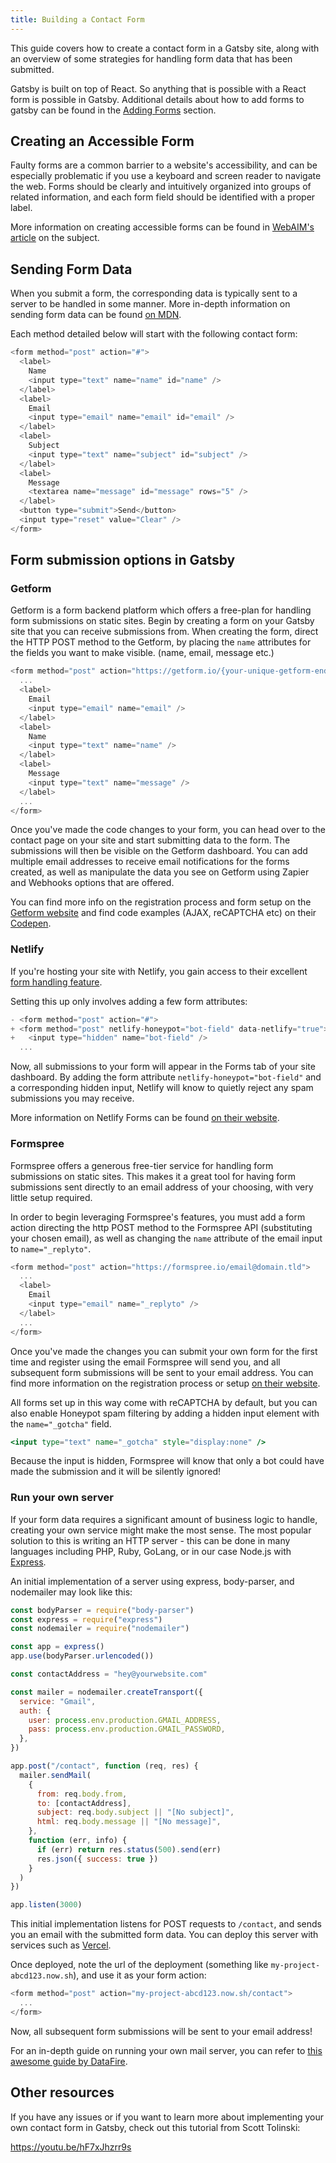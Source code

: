 ```yaml
---
title: Building a Contact Form
---
```


This guide covers how to create a contact form in a Gatsby site, along with an overview of some strategies for handling form data that has been submitted.

Gatsby is built on top of React. So anything that is possible with a React form is possible in Gatsby. Additional details about how to add forms to gatsby can be found in the [Adding Forms](/docs/adding-forms/) section.

## Creating an Accessible Form

Faulty forms are a common barrier to a website's accessibility, and can be especially problematic if you use a keyboard and screen reader to navigate the web. Forms should be clearly and intuitively organized into groups of related information, and each form field should be identified with a proper label.

More information on creating accessible forms can be found in [WebAIM's article](https://webaim.org/techniques/forms/) on the subject.

## Sending Form Data

When you submit a form, the corresponding data is typically sent to a server to be handled in some manner. More in-depth information on sending form data can be found [on MDN](https://developer.mozilla.org/en-US/docs/Learn/HTML/Forms/Sending_and_retrieving_form_data).

Each method detailed below will start with the following contact form:

```jsx:title=src/pages/contact.js
<form method="post" action="#">
  <label>
    Name
    <input type="text" name="name" id="name" />
  </label>
  <label>
    Email
    <input type="email" name="email" id="email" />
  </label>
  <label>
    Subject
    <input type="text" name="subject" id="subject" />
  </label>
  <label>
    Message
    <textarea name="message" id="message" rows="5" />
  </label>
  <button type="submit">Send</button>
  <input type="reset" value="Clear" />
</form>
```

## Form submission options in Gatsby

### Getform

Getform is a form backend platform which offers a free-plan for handling form submissions on static sites. Begin by creating a form on your Gatsby site that you can receive submissions from. When creating the form, direct the HTTP POST method to the Getform, by placing the `name` attributes for the fields you want to make visible. (name, email, message etc.)

```jsx:title=src/pages/contact.js
<form method="post" action="https://getform.io/{your-unique-getform-endpoint}">
  ...
  <label>
    Email
    <input type="email" name="email" />
  </label>
  <label>
    Name
    <input type="text" name="name" />
  </label>
  <label>
    Message
    <input type="text" name="message" />
  </label>
  ...
</form>
```

Once you've made the code changes to your form, you can head over to the contact page on your site and start submitting data to the form. The submissions will then be visible on the Getform dashboard. You can add multiple email addresses to receive email notifications for the forms created, as well as manipulate the data you see on Getform using Zapier and Webhooks options that are offered.

You can find more info on the registration process and form setup on the [Getform website](https://getform.io/) and find code examples (AJAX, reCAPTCHA etc) on their [Codepen](https://codepen.io/getform).

### Netlify

If you're hosting your site with Netlify, you gain access to their excellent [form handling feature](https://www.netlify.com/docs/form-handling/).

Setting this up only involves adding a few form attributes:

```diff:title=src/pages/contact.js
- <form method="post" action="#">
+ <form method="post" netlify-honeypot="bot-field" data-netlify="true">
+   <input type="hidden" name="bot-field" />
  ...
```

Now, all submissions to your form will appear in the Forms tab of your site dashboard. By adding the form attribute `netlify-honeypot="bot-field"` and a corresponding hidden input, Netlify will know to quietly reject any spam submissions you may receive.

More information on Netlify Forms can be found [on their website](https://www.netlify.com/docs/form-handling/).

### Formspree

Formspree offers a generous free-tier service for handling form submissions on static sites. This makes it a great tool for having form submissions sent directly to an email address of your choosing, with very little setup required.

In order to begin leveraging Formspree's features, you must add a form action directing the http POST method to the Formspree API (substituting your chosen email), as well as changing the `name` attribute of the email input to `name="_replyto"`.

```jsx:title=src/pages/contact.js
<form method="post" action="https://formspree.io/email@domain.tld">
  ...
  <label>
    Email
    <input type="email" name="_replyto" />
  </label>
  ...
</form>
```

Once you've made the changes you can submit your own form for the first time and register using the email Formspree will send you, and all subsequent form submissions will be sent to your email address. You can find more information on the registration process or setup [on their website](https://formspree.io/).

All forms set up in this way come with reCAPTCHA by default, but you can also enable Honeypot spam filtering by adding a hidden input element with the `name="_gotcha"` field.

```jsx
<input type="text" name="_gotcha" style="display:none" />
```

Because the input is hidden, Formspree will know that only a bot could have made the submission and it will be silently ignored!

### Run your own server

If your form data requires a significant amount of business logic to handle, creating your own service might make the most sense. The most popular solution to this is writing an HTTP server - this can be done in many languages including PHP, Ruby, GoLang, or in our case Node.js with [Express](https://expressjs.com/).

An initial implementation of a server using express, body-parser, and nodemailer may look like this:

```javascript:title=handleForm.js
const bodyParser = require("body-parser")
const express = require("express")
const nodemailer = require("nodemailer")

const app = express()
app.use(bodyParser.urlencoded())

const contactAddress = "hey@yourwebsite.com"

const mailer = nodemailer.createTransport({
  service: "Gmail",
  auth: {
    user: process.env.production.GMAIL_ADDRESS,
    pass: process.env.production.GMAIL_PASSWORD,
  },
})

app.post("/contact", function (req, res) {
  mailer.sendMail(
    {
      from: req.body.from,
      to: [contactAddress],
      subject: req.body.subject || "[No subject]",
      html: req.body.message || "[No message]",
    },
    function (err, info) {
      if (err) return res.status(500).send(err)
      res.json({ success: true })
    }
  )
})

app.listen(3000)
```

This initial implementation listens for POST requests to `/contact`, and sends you an email with the submitted form data. You can deploy this server with services such as [Vercel](https://vercel.com/home).

Once deployed, note the url of the deployment (something like `my-project-abcd123.now.sh`), and use it as your form action:

```jsx:title=src/pages/contact.js
<form method="post" action="my-project-abcd123.now.sh/contact">
  ...
</form>
```

Now, all subsequent form submissions will be sent to your email address!

For an in-depth guide on running your own mail server, you can refer to [this awesome guide by DataFire](https://medium.com/datafire-io/simple-backends-four-ways-to-implement-a-contact-us-form-on-a-static-website-10fc430984a4).

## Other resources

If you have any issues or if you want to learn more about implementing your own contact form in Gatsby, check out this tutorial from Scott Tolinski:

https://youtu.be/hF7xJhzrr9s
